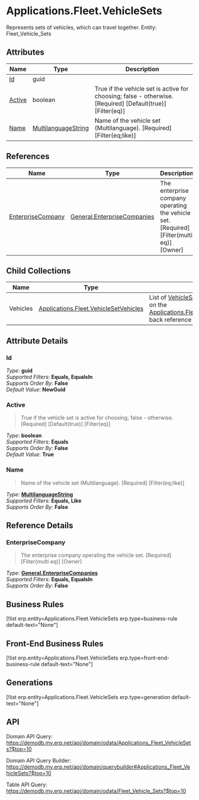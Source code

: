 # Applications.Fleet.VehicleSets

Represents sets of vehicles, which can travel together. Entity: Fleet_Vehicle_Sets

## Attributes

| Name | Type | Description |
| ---- | ---- | --- |
| [Id](Applications.Fleet.VehicleSets.md#Id) | guid |  
| [Active](Applications.Fleet.VehicleSets.md#Active) | boolean | True if the vehicle set is active for choosing; false - otherwise. [Required] [Default(true)] [Filter(eq)] 
| [Name](Applications.Fleet.VehicleSets.md#Name) | [MultilanguageString](../data-types/MultilanguageString.md) | Name of the vehicle set (Multilanguage). [Required] [Filter(eq;like)] 

## References

| Name | Type | Description |
| ---- | ---- | --- |
| [EnterpriseCompany](Applications.Fleet.VehicleSets.md#EnterpriseCompany) | [General.EnterpriseCompanies](General.EnterpriseCompanies.md) | The enterprise company operating the vehicle set. [Required] [Filter(multi eq)] [Owner] |

## Child Collections

| Name | Type | Description |
| ---- | ---- | --- |
| Vehicles | [Applications.Fleet.VehicleSetVehicles](Applications.Fleet.VehicleSetVehicles.md) | List of [VehicleSetVehicle](Applications.Fleet.VehicleSetVehicles.md) child objects, based on the [Applications.Fleet.VehicleSetVehicle.VehicleSet](Applications.Fleet.VehicleSetVehicles.md#VehicleSet) back reference 


## Attribute Details

### Id

_Type_: **guid**  
_Supported Filters_: **Equals, EqualsIn**  
_Supports Order By_: **False**  
_Default Value_: **NewGuid**  

### Active

> True if the vehicle set is active for choosing; false - otherwise. [Required] [Default(true)] [Filter(eq)]

_Type_: **boolean**  
_Supported Filters_: **Equals**  
_Supports Order By_: **False**  
_Default Value_: **True**  

### Name

> Name of the vehicle set (Multilanguage). [Required] [Filter(eq;like)]

_Type_: **[MultilanguageString](../data-types/MultilanguageString.md)**  
_Supported Filters_: **Equals, Like**  
_Supports Order By_: **False**  


## Reference Details

### EnterpriseCompany

> The enterprise company operating the vehicle set. [Required] [Filter(multi eq)] [Owner]

_Type_: **[General.EnterpriseCompanies](General.EnterpriseCompanies.md)**  
_Supported Filters_: **Equals, EqualsIn**  
_Supports Order By_: **False**  



## Business Rules

[!list erp.entity=Applications.Fleet.VehicleSets erp.type=business-rule default-text="None"]

## Front-End Business Rules

[!list erp.entity=Applications.Fleet.VehicleSets erp.type=front-end-business-rule default-text="None"]

## Generations

[!list erp.entity=Applications.Fleet.VehicleSets erp.type=generation default-text="None"]

## API

Domain API Query:
<https://demodb.my.erp.net/api/domain/odata/Applications_Fleet_VehicleSets?$top=10>

Domain API Query Builder:
<https://demodb.my.erp.net/api/domain/querybuilder#Applications_Fleet_VehicleSets?$top=10>

Table API Query:
<https://demodb.my.erp.net/api/domain/odata/Fleet_Vehicle_Sets?$top=10>

